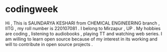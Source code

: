 # codingweek
Hi , This is SAUNDARYA KESHARI from CHEMICAL ENGINEERING branch , IITG , my roll number is 220107081 .
I belong to Mirzapur , UP .
My hobbies are coding , listening to  audiobooks , playing TT and watching web series.
I am willing to learn open source because of my interest in its working and will to contribute in open source projects .
